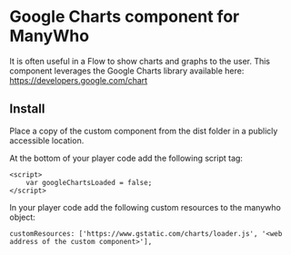 # Google Charts component for ManyWho

It is often useful in a Flow to show charts and graphs to the user. This component leverages the Google Charts library available here: https://developers.google.com/chart

## Install
Place a copy of the custom component from the dist folder in a publicly accessible location.

At the bottom of your player code add the following script tag:

```
<script>
    var googleChartsLoaded = false;
</script>
```
In your player code add the following custom resources to the manywho object:
```
customResources: ['https://www.gstatic.com/charts/loader.js', '<web address of the custom component>'],
```